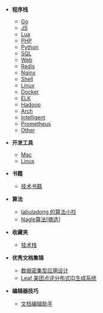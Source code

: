 <!-- ./_sidebar.md -->
<!-- 本文件是将业务APP中的MD文件以相对路径的方式添加到此处，具体参加下面Demo -->
<!-- - **文档介绍<sup style="color:red;">NEW!</sup>** -->
<!--     - [事例介绍](./sample/introduction.md) -->

- **程序栈**
	- [Go](./stack/golang/)
	- [JS](./stack/javascript/)
	- [Lua](./stack/lua/)
	- [PHP](./stack/php/)
	- [Python](./stack/python/)
	- [SQL](./stack/sql/)
	- [Web](./stack/frontend/)
	- [Redis](./stack/redis/)
	- [Nginx](./stack/nginx/)
	- [Shell](./stack/shell/)
	- [Linux](./stack/linux/)
	- [Docker](./stack/docker/) 
	- [ELK](./stack/elasticsearch/)
	- [Hadoop](./stack/hadoop/)
	- [Arch](./stack/arch/)
	- [Intelligent](./intelligent/)
	- [Prometheus](./stack/prometheus)
	- [Other](./stack/other/)

- **开发工具**
	- [Mac](./softs/mac/)
	- [Linux](./softs/linux/)

- **书籍**
	- [技术书籍](./books/)

- **算法**
	- [labuladong 的算法小抄](./algorithm/fucking-algorithm/)
	- [Nagle算法[摘选]](./algorithm/nagle-algorithm.md)

- **收藏夹**
	- [技术栈](./bookmark/stack/)

- **优秀文档集锦**
    - [数据密集型应用设计](./others/ddia/preface.md)
    - [Leaf 美团点评分布式ID生成系统](./others/unique-id/leaf.md)

- **编辑器技巧**
	- [文档编辑助手](./others/docsify/helpers.md)